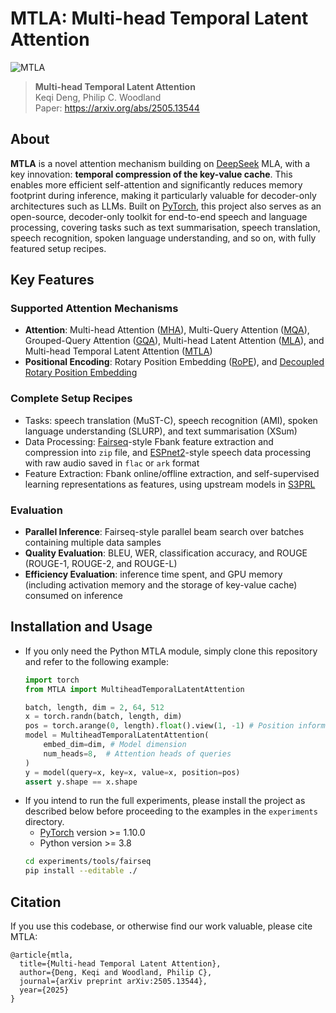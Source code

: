 # MTLA: Multi-head Temporal Latent Attention

![MTLA](assets/mtla.png "Multi-head Temporal Latent Attention")
> **Multi-head Temporal Latent Attention**\
> Keqi Deng, Philip C. Woodland\
> Paper: https://arxiv.org/abs/2505.13544

## About

**MTLA** is a novel attention mechanism building on [DeepSeek](https://github.com/deepseek-ai/DeepSeek-V3) MLA, with a key innovation: **temporal compression of the key-value cache**. This enables more efficient self-attention and significantly reduces memory footprint during inference, making it particularly valuable for decoder-only architectures such as LLMs. Built on [PyTorch](http://pytorch.org/), this project also serves as an open-source, decoder-only toolkit for end-to-end speech and language processing, covering tasks such as text summarisation, speech translation, speech recognition, spoken language understanding, and so on, with fully featured setup recipes.

## Key Features

### Supported Attention Mechanisms
- **Attention**: Multi-head Attention ([MHA](https://arxiv.org/pdf/1706.03762)), Multi-Query Attention ([MQA](https://arxiv.org/pdf/1911.02150)), Grouped-Query Attention ([GQA](https://arxiv.org/pdf/2305.13245)), Multi-head Latent Attention ([MLA](https://arxiv.org/pdf/2405.04434)), and Multi-head Temporal Latent Attention ([MTLA](https://arxiv.org/pdf/2505.13544))
- **Positional Encoding**: Rotary Position Embedding ([RoPE](https://arxiv.org/pdf/2104.09864)), and [Decoupled Rotary Position Embedding](https://arxiv.org/pdf/2405.04434)

### Complete Setup Recipes
- Tasks: speech translation (MuST-C), speech recognition (AMI), spoken language understanding (SLURP), and text summarisation (XSum)
- Data Processing: [Fairseq](https://github.com/facebookresearch/fairseq)-style Fbank feature extraction and compression into `zip` file, and [ESPnet2](https://github.com/espnet/espnet)-style speech data processing with raw audio saved in `flac` or `ark` format
- Feature Extraction: Fbank online/offline extraction, and self-supervised learning representations as features, using upstream models in [S3PRL](https://github.com/s3prl/s3prl)

### Evaluation
- **Parallel Inference**: Fairseq-style parallel beam search over batches containing multiple data samples
- **Quality Evaluation**: BLEU, WER, classification accuracy, and ROUGE (ROUGE-1, ROUGE-2, and ROUGE-L)
- **Efficiency Evaluation**: inference time spent, and GPU memory (including activation memory and the storage of key-value cache) consumed on inference

## Installation and Usage
- If you only need the Python MTLA module, simply clone this repository and refer to the following example:
  ``` python
  import torch
  from MTLA import MultiheadTemporalLatentAttention
  
  batch, length, dim = 2, 64, 512
  x = torch.randn(batch, length, dim)
  pos = torch.arange(0, length).float().view(1, -1) # Position information
  model = MultiheadTemporalLatentAttention(
      embed_dim=dim, # Model dimension
      num_heads=8,  # Attention heads of queries
  )
  y = model(query=x, key=x, value=x, position=pos)
  assert y.shape == x.shape
  ```
- If you intend to run the full experiments, please install the project as described below before proceeding to the examples in the `experiments` directory.
  * [PyTorch](http://pytorch.org/) version >= 1.10.0
  * Python version >= 3.8
  ``` bash
  cd experiments/tools/fairseq
  pip install --editable ./
  ```

## Citation

If you use this codebase, or otherwise find our work valuable, please cite MTLA:
```
@article{mtla,
  title={Multi-head Temporal Latent Attention},
  author={Deng, Keqi and Woodland, Philip C},
  journal={arXiv preprint arXiv:2505.13544},
  year={2025}
}
```
